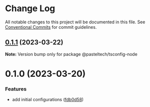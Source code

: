 # Change Log

All notable changes to this project will be documented in this file.
See [Conventional Commits](https://conventionalcommits.org) for commit guidelines.

## [0.1.1](https://github.com/pasteltech/coding-standard-typescript/compare/@pasteltech/tsconfig-node@0.1.0...@pasteltech/tsconfig-node@0.1.1) (2023-03-22)

**Note:** Version bump only for package @pasteltech/tsconfig-node





# 0.1.0 (2023-03-20)


### Features

* add initial configurations ([fdb0d58](https://github.com/pasteltech/coding-standard-typescript/commit/fdb0d58d7a0bb85c80851aede7756b59a416f528))
